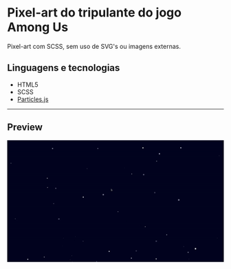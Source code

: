 # Pixel-art do tripulante do jogo Among Us

Pixel-art com SCSS, sem uso de SVG's ou imagens externas. 
## Linguagens e tecnologias
* HTML5
* SCSS
* [Particles.js](https://github.com/VincentGarreau/particles.js/)
___ 
## Preview

<div align="center">
    <img src="amongus-preview.gif" alt="GIF animado mostrando o resultado">
</div>
